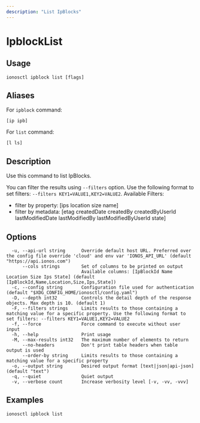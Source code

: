 ```yaml
---
description: "List IpBlocks"
---
```


# IpblockList

## Usage

```text
ionosctl ipblock list [flags]
```

## Aliases

For `ipblock` command:

```text
[ip ipb]
```

For `list` command:

```text
[l ls]
```

## Description

Use this command to list IpBlocks.

You can filter the results using `--filters` option. Use the following format to set filters: `--filters KEY1=VALUE1,KEY2=VALUE2`.
Available Filters:
* filter by property: [ips location size name]
* filter by metadata: [etag createdDate createdBy createdByUserId lastModifiedDate lastModifiedBy lastModifiedByUserId state]

## Options

```text
  -u, --api-url string      Override default host URL. Preferred over the config file override 'cloud' and env var 'IONOS_API_URL' (default "https://api.ionos.com")
      --cols strings        Set of columns to be printed on output 
                            Available columns: [IpBlockId Name Location Size Ips State] (default [IpBlockId,Name,Location,Size,Ips,State])
  -c, --config string       Configuration file used for authentication (default "$XDG_CONFIG_HOME/ionosctl/config.yaml")
  -D, --depth int32         Controls the detail depth of the response objects. Max depth is 10. (default 1)
  -F, --filters strings     Limits results to those containing a matching value for a specific property. Use the following format to set filters: --filters KEY1=VALUE1,KEY2=VALUE2
  -f, --force               Force command to execute without user input
  -h, --help                Print usage
  -M, --max-results int32   The maximum number of elements to return
      --no-headers          Don't print table headers when table output is used
      --order-by string     Limits results to those containing a matching value for a specific property
  -o, --output string       Desired output format [text|json|api-json] (default "text")
  -q, --quiet               Quiet output
  -v, --verbose count       Increase verbosity level [-v, -vv, -vvv]
```

## Examples

```text
ionosctl ipblock list
```

